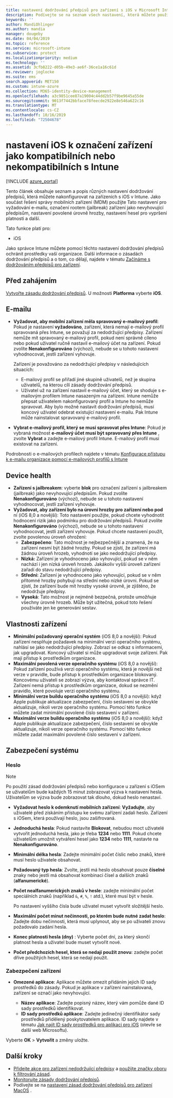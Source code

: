 ```yaml
---
title: nastavení dodržování předpisů pro zařízení s iOS v Microsoft Intune – Azure | Microsoft Docs
description: Podívejte se na seznam všech nastavení, která můžete použít při nastavování dodržování předpisů pro zařízení s iOS v Microsoft Intune. Vyžadovat e-mail, podívejte se na zařízení s jailbreakem nebo rootem, nastavte povolený minimální a maximální operační systém, nastavte jakákoli omezení hesla, včetně délky hesla a nečinnosti zařízení, omezit aplikace a další.
keywords: ''
author: MandiOhlinger
ms.author: mandia
manager: dougeby
ms.date: 04/04/2019
ms.topic: reference
ms.service: microsoft-intune
ms.subservice: protect
ms.localizationpriority: medium
ms.technology: ''
ms.assetid: 3cfb8222-d05b-49e3-ae6f-36ce1a16c61d
ms.reviewer: joglocke
ms.suite: ems
search.appverid: MET150
ms.custom: intune-azure
ms.collection: M365-identity-device-management
ms.openlocfilehash: a3c9851cee87a19004c44dd2b57f9be9645a55de
ms.sourcegitcommit: 9013f7442bbface78feecde2922e8e546a622c16
ms.translationtype: MT
ms.contentlocale: cs-CZ
ms.lasthandoff: 10/16/2019
ms.locfileid: "72504678"
---
```

# <a name="ios-settings-to-mark-devices-as-compliant-or-not-compliant-using-intune"></a>nastavení iOS k označení zařízení jako kompatibilních nebo nekompatibilních s Intune

[!INCLUDE [azure_portal](../includes/azure_portal.md)]

Tento článek obsahuje seznam a popis různých nastavení dodržování předpisů, která můžete nakonfigurovat na zařízeních s iOS v Intune. Jako součást řešení správy mobilních zařízení (MDM) použijte Tato nastavení pro vyžadování e-mailu, označení rootem (jailbreak) zařízení jako nevyhovující předpisům, nastavení povolené úrovně hrozby, nastavení hesel pro vypršení platnosti a další.

Tato funkce platí pro:

- iOS

Jako správce Intune můžete pomocí těchto nastavení dodržování předpisů ochránit prostředky vaší organizace. Další informace o zásadách dodržování předpisů a o tom, co dělají, najdete v tématu [Začínáme s dodržováním předpisů pro zařízení](device-compliance-get-started.md).

## <a name="before-you-begin"></a>Před zahájením

[Vytvořte zásadu dodržování předpisů](create-compliance-policy.md#create-the-policy). U možnosti **Platforma** vyberte **iOS**.

## <a name="email"></a>E-mailu

- **Vyžadovat, aby mobilní zařízení měla spravovaný e-mailový profil**: Pokud je nastavení **vyžadováno**, zařízení, která nemají e-mailový profil spravovaná přes Intune, se považují za nedodržující předpisy. Zařízení nemůže mít spravovaný e-mailový profil, pokud není správně cíleno nebo pokud uživatel ručně nastavil e-mailový účet na zařízení. Pokud zvolíte **Nenakonfigurováno** (výchozí), nebude se u tohoto nastavení vyhodnocovat, jestli zařízení vyhovuje.

  Zařízení je považováno za nedodržující předpisy v následujících situacích:

  - E-mailový profil se přiřadí jiné skupině uživatelů, než je skupina uživatelů, na kterou cílí zásady dodržování předpisů.
  - Uživatel už na zařízení nastavil e-mailový účet, který se shoduje s e-mailovým profilem Intune nasazeným na zařízení. Intune nemůže přepsat uživatelem nakonfigurovaný profil a Intune ho nemůže spravovat. Aby bylo možné nastavit dodržování předpisů, musí koncový uživatel odebrat existující nastavení e-mailu. Pak Intune může nainstalovat spravovaný e-mailový profil.

- **Vybrat e-mailový profil, který se musí spravovat přes Intune**: Pokud je vybraná možnost **e-mailový účet musí být spravovaný přes Intune** , zvolte **Vybrat** a zadejte e-mailový profil Intune. E-mailový profil musí existovat na zařízení.

Podrobnosti o e-mailových profilech najdete v tématu [Konfigurace přístupu k e-mailu organizace pomocí e-mailových profilů s Intune](../configuration/email-settings-configure.md)

## <a name="device-health"></a>Device health

- **Zařízení s jailbreakem**: vyberte **blok** pro označení zařízení s jailbreakem (jailbreak) jako nevyhovující předpisům. Pokud zvolíte **Nenakonfigurováno** (výchozí), nebude se u tohoto nastavení vyhodnocovat, jestli zařízení vyhovuje.
- **Vyžadovat, aby zařízení bylo na úrovni hrozby pro zařízení nebo pod** ní (iOS 8,0 a novější): Toto nastavení použijte, pokud chcete vyhodnotit hodnocení rizik jako podmínku pro dodržování předpisů. Pokud zvolíte **Nenakonfigurováno** (výchozí), nebude se u tohoto nastavení vyhodnocovat, jestli zařízení vyhovuje. Pokud chcete nastavení použít, zvolte povolenou úroveň ohrožení:
  - **Zabezpečeno**: Tato možnost je nejbezpečnější a znamená, že na zařízení nesmí být žádné hrozby. Pokud se zjistí, že zařízení má žádnou úroveň hrozeb, vyhodnotí se jako nedodržující předpisy.
  - **Nízká:** Zařízení je vyhodnoceno jako vyhovující, pokud se v něm nachází i jen nízká úroveň hrozeb. Jakákoliv vyšší úroveň zařízení zařadí do stavu nedodržující předpisy.
  - **Střední:** Zařízení je vyhodnoceno jako vyhovující, pokud se v něm přítomné hrozby pohybují na střední nebo nízké úrovni. Pokud se zjistí, že zařízení bude mít hrozby vysoké úrovně, je zjištěno, že nedodržuje předpisy.
  - **Vysoká**: Tato možnost je nejméně bezpečná, protože umožňuje všechny úrovně hrozeb. Může být užitečná, pokud toto řešení používáte jen ke generování sestav.

## <a name="device-properties"></a>Vlastnosti zařízení

- **Minimální požadovaný operační systém** (iOS 8,0 a novější): Pokud zařízení nesplňuje požadavek na minimální verzi operačního systému, nahlásí se jako nedodržující předpisy. Zobrazí se odkaz s informacemi, jak upgradovat. Koncový uživatel si může upgradovat svoje zařízení. Pak mají přístup k prostředkům organizace.
- **Maximální povolená verze operačního systému** (iOS 8,0 a novější): Pokud zařízení používá verzi operačního systému, která je novější než verze v pravidle, bude přístup k prostředkům organizace blokovaný. Koncovému uživateli se zobrazí výzva, aby kontaktoval správce IT. Zařízení nemá přístup k prostředkům organizace, dokud se nezmění pravidlo, které povoluje verzi operačního systému.
- **Minimální verze buildu operačního systému** (iOS 8,0 a novější): když Apple publikuje aktualizace zabezpečení, číslo sestavení se obvykle aktualizuje, nikoli verze operačního systému. Pomocí této funkce můžete zadat minimální povolené číslo sestavení v zařízení.
- **Maximální verze buildu operačního systému** (iOS 8,0 a novější): když Apple publikuje aktualizace zabezpečení, číslo sestavení se obvykle aktualizuje, nikoli verze operačního systému. Pomocí této funkce můžete zadat maximální povolené číslo sestavení v zařízení.

## <a name="system-security"></a>Zabezpečení systému

### <a name="password"></a>Heslo

> [!NOTE]
> Po použití zásad dodržování předpisů nebo konfigurace u zařízení s iOSem se uživatelům bude každých 15 minut zobrazovat výzva k nastavení hesla. Uživatelům se výzva bude zobrazovat tak dlouho, dokud heslo nenastaví.

- **Vyžadovat heslo k odemknutí mobilních zařízení**: **Vyžadujte**, aby uživatelé před získáním přístupu ke svému zařízení zadali heslo. Zařízení s iOSem, která používají heslo, jsou zašifrovaná.
- **Jednoduchá hesla**: Pokud nastavíte **Blokovat**, nebudou moct uživatelé vytvořit jednoduchá hesla, jako je třeba **1234** nebo **1111**. Pokud chcete uživatelům umožnit vytváření hesel jako **1234** nebo **1111**, nastavte na **Nenakonfigurováno**.
- **Minimální délka hesla**: Zadejte minimální počet číslic nebo znaků, které musí heslo uživatele obsahovat.
- **Požadovaný typ hesla**: Zvolte, jestli má heslo obsahovat pouze **číselné** znaky nebo jestli má obsahovat kombinaci čísel a dalších znaků (**alfanumerické**).
- **Počet nealfanumerických znaků v hesle**: zadejte minimální počet speciálních znaků (například `&`, `#`, `%`, `!` atd.), které musí být v hesle.

    Po nastavení vyššího čísla bude uživatel muset vytvořit složitější heslo.

- **Maximální počet minut nečinnosti, po kterém bude nutné zadat heslo**: Zadejte dobu nečinnosti, která musí uplynout, aby se po uživateli znovu požadovalo zadání hesla.
- **Konec platnosti hesla (dny)** : Vyberte počet dní, za který skončí platnost hesla a uživatel bude muset vytvořit nové.
- **Počet předchozích hesel, která se nedají použít znovu**: zadejte počet dříve použitých hesel, která se nedají použít.

### <a name="device-security"></a>Zabezpečení zařízení

- **Omezené aplikace**: Aplikace můžete omezit přidáním jejich ID sady prostředků do zásady. Pokud je aplikace v zařízení nainstalovaná, zařízení se označí jako nevyhovující.

  - **Název aplikace**: Zadejte popisný název, který vám pomůže dané ID sady prostředků identifikovat.
  - **ID sady prostředků aplikace**: Zadejte jedinečný identifikátor sady prostředků přidělený poskytovatelem aplikace. ID sady najdete v tématu [Jak najít ID sady prostředků pro aplikaci pro iOS](https://support.microsoft.com/help/4294074/how-to-find-the-bundle-id-for-an-ios-app) (otevře se další web Microsoftu).  

Vyberte **OK** > **Vytvořit** a změny uložte.

## <a name="next-steps"></a>Další kroky

- [Přidejte akce pro zařízení nedodržující předpisy](actions-for-noncompliance.md) a [použijte značky oboru k filtrování zásad](../fundamentals/scope-tags.md).
- [Monitorujte zásady dodržování předpisů](compliance-policy-monitor.md).
- Podívejte se na [nastavení zásad dodržování předpisů pro zařízení MacOS](compliance-policy-create-mac-os.md) .
